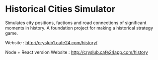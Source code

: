 # Historical Cities Simulator 

Simulates city positions, factions and road connections of significant moments in history.
A foundation project for making a historical strategy game.


Website : http://cryslub1.cafe24.com/history/

Node + React version Website : http://cryslub.cafe24app.com/history
